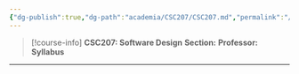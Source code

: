 ```yaml
---
{"dg-publish":true,"dg-path":"academia/CSC207/CSC207.md","permalink":"/academia/csc-207/csc-207/","tags":["university","cs","course-page"],"created":"2024-06-22T16:05:58.141-07:00","updated":"2024-06-22T17:19:11.729-07:00"}
---
```


> [!course-info] **CSC207: Software Design**
> **Section:** 
> **Professor:** 
> **Syllabus**

---

